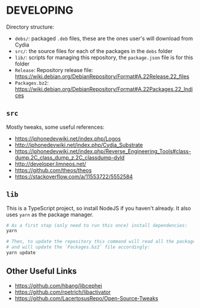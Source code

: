 # DEVELOPING

Directory structure:

* `debs/`: packaged `.deb` files, these are the ones user's will download from Cydia
* `src/`: the source files for each of the packages in the `debs` folder
* `lib/`: scripts for managing this repository, the `package.json` file is for this folder
* `Release`: Repository release file: https://wiki.debian.org/DebianRepository/Format#A.22Release.22_files
* `Packages.bz2`: https://wiki.debian.org/DebianRepository/Format#A.22Packages.22_Indices

## `src`

Mostly tweaks, some useful references:

* https://iphonedevwiki.net/index.php/Logos
* http://iphonedevwiki.net/index.php/Cydia_Substrate
* https://iphonedevwiki.net/index.php/Reverse_Engineering_Tools#class-dump.2C_class_dump_z.2C_classdump-dyld
* http://developer.limneos.net/
* https://github.com/theos/theos
* https://stackoverflow.com/a/11553722/5552584

## `lib`

This is a TypeScript project, so install NodeJS if you haven't already.
It also uses `yarn` as the package manager.

```bash
# As a first step (only need to run this once) install dependencies:
yarn

# Then, to update the repository this command will read all the packages in `debs`
# and will update the `Packages.bz2` file accordingly:
yarn update
```

## Other Useful Links

* https://github.com/hbang/libcephei
* https://github.com/rpetrich/libactivator
* https://github.com/LacertosusRepo/Open-Source-Tweaks
